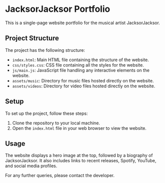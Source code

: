 # JacksorJacksor Portfolio

This is a single-page website portfolio for the musical artist JacksorJacksor.

## Project Structure

The project has the following structure:

- `index.html`: Main HTML file containing the structure of the website.
- `css/styles.css`: CSS file containing all the styles for the website.
- `js/main.js`: JavaScript file handling any interactive elements on the website.
- `assets/music`: Directory for music files hosted directly on the website.
- `assets/videos`: Directory for video files hosted directly on the website.

## Setup

To set up the project, follow these steps:

1. Clone the repository to your local machine.
2. Open the `index.html` file in your web browser to view the website.

## Usage

The website displays a hero image at the top, followed by a biography of JacksorJacksor. It also includes links to recent releases, Spotify, YouTube, and social media profiles.

For any further queries, please contact the developer.
